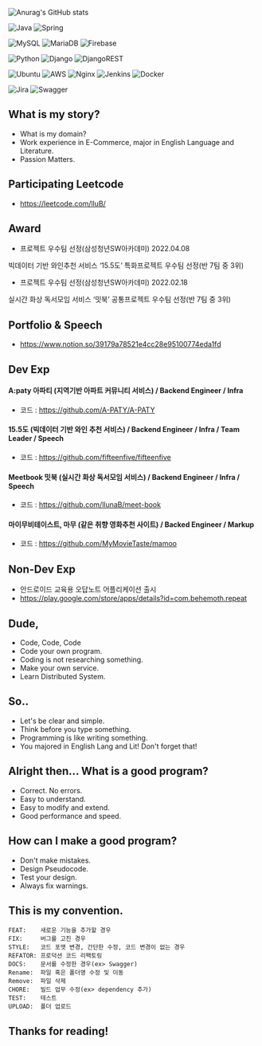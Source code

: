 ![Anurag's GitHub stats](https://github-readme-stats.vercel.app/api?username=llunaB&show_icons=true&theme=onedark)



![Java](https://img.shields.io/badge/java-%23ED8B00.svg?style=for-the-badge&logo=java&logoColor=white)
![Spring](https://img.shields.io/badge/spring-%236DB33F.svg?style=for-the-badge&logo=spring&logoColor=white)

![MySQL](https://img.shields.io/badge/mysql-006f89.svg?style=for-the-badge&logo=mysql&logoColor=white)
![MariaDB](https://img.shields.io/badge/mariaDB-003342.svg?style=for-the-badge&logo=mariaDB&logoColor=white)
![Firebase](https://img.shields.io/badge/firebase-ffcd36.svg?style=for-the-badge&logo=firebase&logoColor=white)

![Python](https://img.shields.io/badge/python-3670A0?style=for-the-badge&logo=python&logoColor=ffdd54)
![Django](https://img.shields.io/badge/django-%23092E20.svg?style=for-the-badge&logo=django&logoColor=white)
![DjangoREST](https://img.shields.io/badge/DJANGO-REST-ff1709?style=for-the-badge&logo=django&logoColor=white&color=ff1709&labelColor=gray)

![Ubuntu](https://img.shields.io/badge/Ubuntu-E95420?style=for-the-badge&logo=ubuntu&logoColor=white)
![AWS](https://img.shields.io/badge/AWS-%23FF9900.svg?style=for-the-badge&logo=amazon-aws&logoColor=white)
![Nginx](https://img.shields.io/badge/nginx-%23009639.svg?style=for-the-badge&logo=nginx&logoColor=white)
![Jenkins](https://img.shields.io/badge/jenkins-c93a2e.svg?style=for-the-badge&logo=jenkins&logoColor=white)
![Docker](https://img.shields.io/badge/docker-52A4E8.svg?style=for-the-badge&logo=docker&logoColor=white)

![Jira](https://img.shields.io/badge/jira-%230A0FFF.svg?style=for-the-badge&logo=jira&logoColor=white)
![Swagger](https://img.shields.io/badge/-Swagger-%23Clojure?style=for-the-badge&logo=swagger&logoColor=white)      



## What is my story?

- What is my domain?
- Work experience in E-Commerce, major in English Language and Literature.
- Passion Matters.

## Participating Leetcode
- https://leetcode.com/lluB/

## Award

- 프로젝트 우수팀 선정(삼성청년SW아카데미) 2022.04.08

빅데이터 기반 와인추천 서비스 ‘15.5도’ 특화프로젝트 우수팀 선정(반 7팀 중 3위)
- 프로젝트 우수팀 선정(삼성청년SW아카데미) 2022.02.18

실시간 화상 독서모임 서비스 ‘밋북’ 공통프로젝트 우수팀 선정(반 7팀 중 3위)

## Portfolio & Speech
- https://www.notion.so/39179a78521e4cc28e95100774eda1fd

## Dev Exp

#### A:paty 아파티 (지역기반 아파트 커뮤니티 서비스) / Backend Engineer / Infra
 - 코드 : https://github.com/A-PATY/A-PATY

#### 15.5도 (빅데이터 기반 와인 추천 서비스) / Backend Engineer / Infra / Team Leader / Speech 
 - 코드 : https://github.com/fifteenfive/fifteenfive

#### Meetbook 밋북 (실시간 화상 독서모임 서비스) / Backend Engineer / Infra / Speech 
 - 코드 : https://github.com/llunaB/meet-book

#### 마이무비테이스트, 마무 (같은 취향 영화추천 사이트) / Backed Engineer / Markup 
 - 코드 : https://github.com/MyMovieTaste/mamoo


## Non-Dev Exp

- 안드로이드 교육용 오답노트 어플리케이션 출시
- https://play.google.com/store/apps/details?id=com.behemoth.repeat

## Dude,

- Code, Code, Code
- Code your own program.
- Coding is not researching something.
- Make your own service.
- Learn Distributed System.

## So.. 

- Let's be clear and simple.
- Think before you type something.
- Programming is like writing something.
- You majored in English Lang and Lit! Don't forget that!

## Alright then... What is a good program?

- Correct. No errors.
- Easy to understand.
- Easy to modify and extend.
- Good performance and speed.

## How can I make a good program?

- Don't make mistakes.
- Design Pseudocode.
- Test your design.
- Always fix warnings.

## This is my convention.
```
FEAT:    새로운 기능을 추가할 경우
FIX:     버그를 고친 경우
STYLE:   코드 포맷 변경, 간단한 수정, 코드 변경이 없는 경우
REFATOR: 프로덕션 코드 리팩토링
DOCS:    문서를 수정한 경우(ex> Swagger)
Rename:  파일 혹은 폴더명 수정 및 이동
Remove:  파일 삭제
CHORE:   빌드 업무 수정(ex> dependency 추가)
TEST:    테스트
UPLOAD:  폴더 업로드
```

## Thanks for reading!
